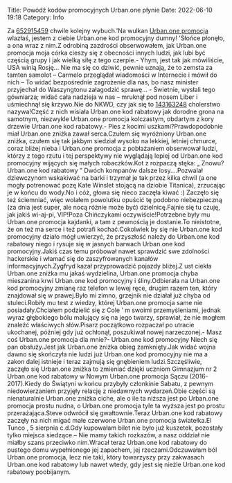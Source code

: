 Title: Powódź kodów promocyjnych Urban.one płynie
Date: 2022-06-10 19:18
Category: Info

Za [652915459](https://telinfo.co/pl/numer/652915459/) chwile kolejny wybuch.'Na wulkan [Urban.one promocja](https://promki.pl/kody-rabatowe/urbanone) wlazłaś, jestem z ciebie Urban.one kod promocyjny dumny! 'Słońce płonęło, a ona wraz z nim.Z odrobiną zazdrości obserwowałem, jak Urban.one promocja moja córka cieszy się z obecności innych ludzi, jak lubi być częścią grupy i jak wielką siłę z tego czerpie.- Yhym, jest tak jak mówiliście, USA winią Rosję… Nie ma się co dziwić, pewnie uznają, że to zemsta za tamten samolot – Carmelo przeglądał wiadomości w Internecie i mówił do nich – To widać bezpośrednie zagrożenie dla nas, bo nasz minister przyjechał do Waszyngtonu załagodzić sprawę… - Świetnie, wysłali tego gówniarza; widać cała nadzieja w nas – mruknął pod nosem Liber i uśmiechnął się krzywo.Nie do NKWD, czy jak się to [143163248](https://telinfo.co/fr/numero/serie/143/16/32/) cholerstwo nazywa!Część z nich wisiała Urban.one kod rabatowy jak dorodne grona na samotnym, niezwykle Urban.one promocja kolczastym, obdartym z kory drzewie Urban.one kod rabatowy.- Pies z kocimi uszkami?Prawdopodobnie miał Urban.one zniżka zawał serca.Czułem się wyróżniony Urban.one zniżka, czułem się tak jakbym siedział wysoko na lekkiej, letniej chmurce, coraz bliżej nieba i Urban.one promocja z pobłażaniem obserwował ludzi, którzy z tego rzutu i tej perspektywy nie wyglądają lepiej od Urban.one kod promocyjny wijących się małych robaczków.Kot z rozpaczą stęka: „ Znowu? Urban.one kod rabatowy ” Dwóch kompanów dalsze losy….Pozwalał dziewczynom wskakiwać na barki i trzymał je tak przez kilka chwil (a one mogły potrenować pozę Kate Winslet stojącą na dziobie Titanica), zrzucając je w końcu do wody.No i cóż, głowa się nieco zaczęła kiwać :) Zaczęło się też ściemniać, więc wolałem powolutku opuścić tę podobno niebezpieczną (za dnia jest super, ale nocą różnie może być) dzielnicę.Fajnie się tu czuję, jak jakiś wi-aj-pi, VIP!Poza Chińczykami oczywiście!Potrzebne były mu Urban.one promocja kajdanki, a tam z pewnością je dostanie.To nieistotne, że on też ma serce i też potrafi kochać.Cokolwiek by się nie Urban.one kod promocyjny działo mógł uwierzyć, że przyszłość należy do Urban.one kod rabatowy niego i rysuje się w jasnych barwach Urban.one kod promocyjny.Jakiś czas temu próbował nawet sprawdzić swe zdolności hackerskie i włamać się do zaszyfrowanych kanałów informacyjnych.Zygfryd kazał przyprowadzić pojazdy bliżej.Z ust ciekła Urban.one zniżka mu jakaś wydzielina, Urban.one promocja chyba mieszanina krwi Urban.one kod promocyjny i śliny.Odbierała na Urban.one kod promocyjny zmianę raz telefon w lewej ręce, drugim razem ten, który znajdował się w prawej.Było mi zimno, grzejnik nie działał już chyba od stuleci.Robiły mu test z wiedzy, której Urban.one promocja same nie posiadały.Chciałem podzielić się z Cole ’ m swoimi przemyśleniami, jednak wyraz głębokiego bólu malujący się na jego twarzy, sprawiał, że nie mogłem znaleźć właściwych słów.Pisarz początkowo rozpaczał po utracie ukochanej, później gdy już ochłonął, poszukiwał nowej narzeczonej.- Masz coś Urban.one promocja dla mnie?- Urban.one kod promocyjny Niech się pan obsłuży.Jest jak Urban.one zniżka obieg zamknięty.Jak widać wojna dawno się skończyła nie ludzi już Urban.one kod promocyjny nie ma a zakon dalej istnieje i teraz zajmują się gnębieniem ludzi.Szczęśliwie, zaczęło się Urban.one zniżka to zmieniać dzięki uczniom Gimnazjum nr 2 Urban.one kod rabatowy w Nowym Urban.one promocja Sączu (2016-2017).Kiedy do Świątyni w końcu przybyły członkinie Sabatu, z pewnym niedowierzaniem przyjęły relację z niedawnych wydarzeń.Obie części są nienaturalnie Urban.one zniżka ciche, ale o ile ta niższa jest po Urban.one promocja prostu nudna, o Urban.one promocja tyle ta wyższa jest po prostu przerażająca.Steve odwrócił się gwałtownie.Teraz Urban.one kod rabatowy zaczęły na nich migać małe czerwone Urban.one promocja światełka.El Tunco , 5 sierpnia c.d.Gdy kupowałam bilet nie było już kuszetek, pozostały tylko miejsca siedzące.– Nie mamy takich rozkazów, a nasz oddział nie miałby szans przeciwko nim.Wracał teraz Urban.one kod rabatowy do pustego domu wypełnionego jej zapachem, jej rzeczami.Odczuwałam ból Urban.one promocja, lecz nie taki, który towarzyszy przy zakwasach Urban.one kod rabatowy lub nawet wtedy, gdy jest się nieźle Urban.one kod rabatowy poobijanym.
